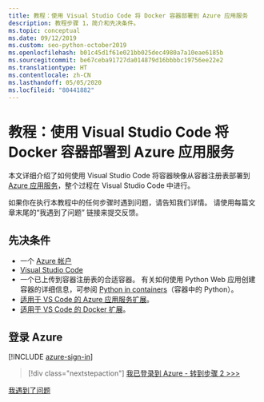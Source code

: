 ```yaml
---
title: 教程：使用 Visual Studio Code 将 Docker 容器部署到 Azure 应用服务
description: 教程步骤 1，简介和先决条件。
ms.topic: conceptual
ms.date: 09/12/2019
ms.custom: seo-python-october2019
ms.openlocfilehash: b01c45d1f61e021bb025dec4980a7a10eae6185b
ms.sourcegitcommit: be67ceba91727da014879d16bbbbc19756ee22e2
ms.translationtype: HT
ms.contentlocale: zh-CN
ms.lasthandoff: 05/05/2020
ms.locfileid: "80441882"
---
```

# <a name="tutorial-deploy-docker-containers-to-azure-app-service-with-visual-studio-code"></a>教程：使用 Visual Studio Code 将 Docker 容器部署到 Azure 应用服务

本文详细介绍了如何使用 Visual Studio Code 将容器映像从容器注册表部署到 [Azure 应用服务](https://azure.microsoft.com/services/app-service/containers/)，整个过程在 Visual Studio Code 中进行。

如果你在执行本教程中的任何步骤时遇到问题，请告知我们详情。 请使用每篇文章末尾的“我遇到了问题”  链接来提交反馈。

## <a name="prerequisites"></a>先决条件

- 一个 [Azure 帐户](https://azure.microsoft.com/free/?utm_source=campaign&utm_campaign=vscode-tutorial-docker-extension&mktingSource=vscode-tutorial-docker-extension)
- [Visual Studio Code](https://code.visualstudio.com/)
- 一个已上传到容器注册表的合适容器。 有关如何使用 Python Web 应用创建容器的详细信息，可参阅 [Python in containers](https://code.visualstudio.com/docs/containers/quickstart-python)（容器中的 Python）。
- [适用于 VS Code 的 Azure 应用服务扩展](https://marketplace.visualstudio.com/items?itemName=ms-azuretools.vscode-azureappservice)。
- [适用于 VS Code 的 Docker 扩展](https://marketplace.visualstudio.com/items?itemName=ms-azuretools.vscode-docker)。

## <a name="sign-in-to-azure"></a>登录 Azure

[!INCLUDE [azure-sign-in](includes/azure-sign-in.md)]

> [!div class="nextstepaction"]
> [我已登录到 Azure - 转到步骤 2 >>>](tutorial-deploy-containers-02.md)

[我遇到了问题](https://www.research.net/r/PWZWZ52?tutorial=vscode-appservice-containers&step=01-verify-prerequisites)
